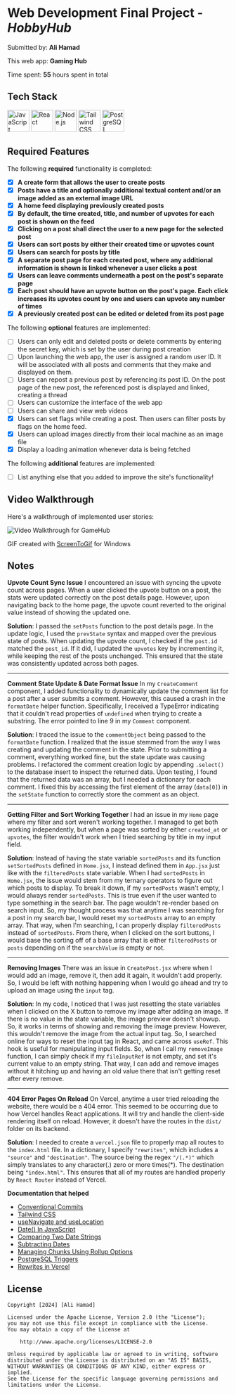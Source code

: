 # Web Development Final Project - *HobbyHub*

Submitted by: **Ali Hamad**

This web app: **Gaming Hub**

Time spent: **55** hours spent in total

## Tech Stack

<img src="https://upload.wikimedia.org/wikipedia/commons/6/6a/JavaScript-logo.png" width="50" alt="JavaScript"> <img src="https://upload.wikimedia.org/wikipedia/commons/a/a7/React-icon.svg" width="50" alt="React"> <img src="https://upload.wikimedia.org/wikipedia/commons/d/d9/Node.js_logo.svg" width="50" alt="Node.js"> <img src="https://upload.wikimedia.org/wikipedia/commons/thumb/d/d5/Tailwind_CSS_Logo.svg/1280px-Tailwind_CSS_Logo.svg.png" width="50" alt="Tailwind CSS"> <img src="https://upload.wikimedia.org/wikipedia/commons/2/29/Postgresql_elephant.svg" width="50" alt="PostgreSQL">

## Required Features

The following **required** functionality is completed:

- [X] **A create form that allows the user to create posts**
- [X] **Posts have a title and optionally additional textual content and/or an image added as an external image URL**
- [X] **A home feed displaying previously created posts**
- [X] **By default, the time created, title, and number of upvotes for each post is shown on the feed**
- [X] **Clicking on a post shall direct the user to a new page for the selected post**
- [X] **Users can sort posts by either their created time or upvotes count**
- [X] **Users can search for posts by title**
- [X] **A separate post page for each created post, where any additional information is shown is linked whenever a user clicks a post**
- [X] **Users can leave comments underneath a post on the post's separate page**
- [X] **Each post should have an upvote button on the post's page. Each click increases its upvotes count by one and users can upvote any number of times**
- [X] **A previously created post can be edited or deleted from its post page**

The following **optional** features are implemented:

- [ ] Users can only edit and deleted posts or delete comments by entering the secret key, which is set by the user during post creation
- [ ] Upon launching the web app, the user is assigned a random user ID. It will be associated with all posts and comments that they make and displayed on them.
- [ ] Users can repost a previous post by referencing its post ID. On the post page of the new post, the referenced post is displayed and linked, creating a thread
- [ ] Users can customize the interface of the web app
- [ ] Users can share and view web videos
- [X] Users can set flags while creating a post. Then users can filter posts by flags on the home feed.
- [X] Users can upload images directly from their local machine as an image file
- [X] Display a loading animation whenever data is being fetched

The following **additional** features are implemented:

* [ ] List anything else that you added to improve the site's functionality!

## Video Walkthrough

Here's a walkthrough of implemented user stories:

<img src='https://i.giphy.com/media/v1.Y2lkPTc5MGI3NjExcG5qYmo0N3EwM3RiamV6ZjZuZjEzZmtnN3g1a2xrd3U5ejV3cjB4ZyZlcD12MV9pbnRlcm5hbF9naWZfYnlfaWQmY3Q9Zw/JilCV9RjA5Z7aJC413/giphy.gif' title='Video WalkthroughVideo Walkthrough for GameHub' width='' alt='Video Walkthrough for GameHub' />

<!-- Replace this with whatever GIF tool you used! -->
GIF created with [ScreenToGif](https://www.screentogif.com/) for Windows

<!-- Recommended tools:
[Kap](https://getkap.co/) for macOS
[ScreenToGif](https://www.screentogif.com/) for Windows
[peek](https://github.com/phw/peek) for Linux. -->

## Notes

**Upvote Count Sync Issue**
I encountered an issue with syncing the upvote count across pages. When a user clicked the upvote button on a post, the stats were updated correctly on the post details page. However, upon navigating back to the home page, the upvote count reverted to the original value instead of showing the updated one.

**Solution**:
I passed the `setPosts` function to the post details page. In the update logic, I used the `prevState` syntax and mapped over the previous state of posts. When updating the upvote count, I checked if the `post.id` matched the `post_id`. If it did, I updated the `upvotes` key by incrementing it, while keeping the rest of the posts unchanged. This ensured that the state was consistently updated across both pages.

--- 

**Comment State Update & Date Format Issue**
In my `CreateComment` component, I added functionality to dynamically update the comment list for a post after a user submits a comment. However, this caused a crash in the `formatDate` helper function. Specifically, I received a TypeError indicating that it couldn't read properties of `undefined` when trying to create a substring. The error pointed to line 9 in my `Comment` component.

**Solution**:
I traced the issue to the `commentObject` being passed to the `formatDate` function. I realized that the issue stemmed from the way I was creating and updating the comment in the state. Prior to submitting a comment, everything worked fine, but the state update was causing problems. I refactored the comment creation logic by appending `.select()` to the database insert to inspect the returned data. Upon testing, I found that the returned data was an array, but I needed a dictionary for each comment. I fixed this by accessing the first element of the array (`data[0]`) in the `setState` function to correctly store the comment as an object.

---

**Getting Filter and Sort Working Together**
I had an issue in my `Home` page where my filter and sort weren't working together. I managed to get both working independently, but when a page was sorted by either `created_at` or `upvotes`, the filter wouldn't work when I tried searching by title in my input field.

**Solution**:
Instead of having the state variable `sortedPosts` and its function `setSortedPosts` defined in `Home.jsx`, I instead defined them in `App.jsx` just like with the `filteredPosts` state variable. When I had `sortedPosts` in `Home.jsx`, the issue would stem from my ternary operators to figure out which posts to display. To break it down, if my `sortedPosts` wasn't empty, I would always render `sortedPosts`. This is true even if the user wanted to type something in the search bar. The page wouldn't re-render based on search input. So, my thought process was that anytime I was searching for a post in my search bar, I would reset my `sortedPosts` array to an empty array. That way, when I'm searching, I can properly display `filteredPosts` instead of `sortedPosts`. From there, when I clicked on the sort buttons, I would base the sorting off of a base array that is either `filteredPosts` or `posts` depending on if the `searchValue` is empty or not.

---

**Removing Images**
There was an issue in `CreatePost.jsx` where when I would add an image, remove it, then add it again, it wouldn't add properly. So, I would be left with nothing happening when I would go ahead and try to upload an image using the `input` tag. 

**Solution**:
In my code, I noticed that I was just resetting the state variables when I clicked on the X button to remove my image after adding an image. If there is no value in the state variable, the image preview doesn't showup. So, it works in terms of showing and removing the image preview. However, this wouldn't remove the image from the actual input tag. So, I searched online for ways to reset the input tag in React, and came across `useRef`. This hook is useful for manipulating input fields. So, when I call my `removeImage` function, I can simply check if my `fileInputRef` is not empty, and set it's current value to an empty string. That way, I can add and remove images without it hitching up and having an old value there that isn't getting reset after every remove.

---

**404 Error Pages On Reload**
On Vercel, anytime a user tried reloading the website, there would be a 404 error. This seemed to be occurring due to how Vercel handles React applications. It will try and handle the client-side rendering itself on reload. However, it doesn't have the routes in the `dist/` folder on its backend.

**Solution**:
I needed to create a `vercel.json` file to properly map all routes to the `index.html` file. In a dictionary, I specify `"rewrites"`, which includes a `"source"` and `"destination"`. The source being the regex `"/(.*)"` which simply translates to any character(.) zero or more times(*). The destination being `"index.html"`. This ensures that all of my routes are handled properly by `React Router` instead of Vercel.


**Documentation that helped**

  - [Conventional Commits](https://www.conventionalcommits.org/en/v1.0.0/)
  - [Tailwind CSS](https://tailwindcss.com/)
  - [useNavigate and useLocation](https://dev.to/esedev/how-to-pass-and-access-data-from-one-route-to-another-with-uselocation-usenavigate-usehistory-hooks-1g5m)
  - [Date() In JavaScript](https://developer.mozilla.org/en-US/docs/Web/JavaScript/Reference/Global_Objects/Date)
  - [Comparing Two Date Strings](https://www.geeksforgeeks.org/how-to-compare-two-date-strings-in-typescript/)
  - [Subtracting Dates](https://www.geeksforgeeks.org/how-to-calculate-the-number-of-days-between-two-dates-in-javascript/)
  - [Managing Chunks Using Rollup Options](https://stackoverflow.com/questions/69260715/skipping-larger-chunks-while-running-npm-run-build)
  - [PostgreSQL Triggers](https://www.postgresql.org/docs/current/plpgsql-trigger.html)
  - [Rewrites in Vercel](https://stackoverflow.com/questions/75963788/why-is-my-vercel-project-giving-me-an-error-404-on-refresh)


## License

    Copyright [2024] [Ali Hamad]

    Licensed under the Apache License, Version 2.0 (the "License");
    you may not use this file except in compliance with the License.
    You may obtain a copy of the License at

        http://www.apache.org/licenses/LICENSE-2.0

    Unless required by applicable law or agreed to in writing, software
    distributed under the License is distributed on an "AS IS" BASIS,
    WITHOUT WARRANTIES OR CONDITIONS OF ANY KIND, either express or implied.
    See the License for the specific language governing permissions and
    limitations under the License.
